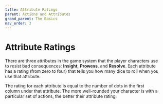 ```yaml
---
title: Attribute Ratings
parent: Actions and Attributes
grand_parent: The Basics
nav_order: 3
---
```


# Attribute Ratings
There are three attributes in the game system that the player characters use to resist bad consequences: **Insight**, **Prowess**, and **Resolve**. Each attribute has a rating (from zero to four) that tells you how many dice to roll when you use that attribute.

The rating for each attribute is equal to the number of dots in the first column under that attribute. The more well-rounded your character is with a particular set of actions, the better their attribute rating.
